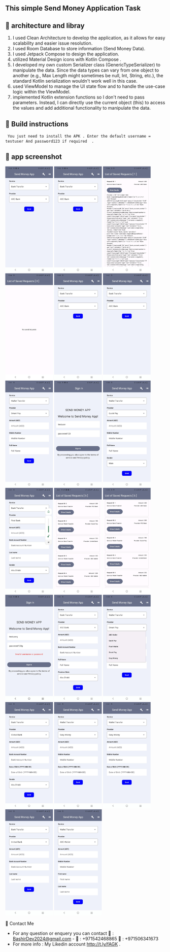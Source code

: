 ##   This simple Send Money Application Task




## 💚 architecture and libray
 

1. I used Clean Architecture to develop the application, as it allows for easy scalability and easier issue resolution.
2. I used Room Database to store information (Send Money Data).
3. I used Jetpack Compose to design the application.
4. utilized Material Design icons with Kotlin Compose .
5. I developed my own custom Serializer class (GenericTypeSerializer) to manipulate the data. Since the data types can vary from one object to another (e.g., Max Length might sometimes be null, Int, String, etc.), the standard Kotlin serialization wouldn't work well in this case.
6. used ViewModel to manage the UI state flow and to handle the use-case logic within the ViewModel.
7. implemented Kotlin extension functions so I don't need to pass parameters. Instead, I can directly use the current object (this) to access the values and add additional functionality to manipulate the data.	
	
##  💚 Build instructions


	 You just need to install the APK . Enter the default username = testuser And password123 if required  . 
		
##  💚 app screenshot	


<img src="https://github.com/Bashirkhalil/SendMoneyApplicationTask/blob/e0af5631bb10f273936656f037cbfe236eae28ea/shared%20image%20(1).jpeg" alt="image_alt" width="150"/> <img src="https://github.com/Bashirkhalil/SendMoneyApplicationTask/blob/e0af5631bb10f273936656f037cbfe236eae28ea/shared%20image%20(1).jpeg" alt="image_alt" width="150"/>
<img src="https://github.com/Bashirkhalil/SendMoneyApplicationTask/blob/e0af5631bb10f273936656f037cbfe236eae28ea/shared%20image%20(10).jpeg" alt="image_alt" width="150"/>
<img src="https://github.com/Bashirkhalil/SendMoneyApplicationTask/blob/e0af5631bb10f273936656f037cbfe236eae28ea/shared%20image%20(12).jpeg" alt="image_alt" width="150"/>
<img src="https://github.com/Bashirkhalil/SendMoneyApplicationTask/blob/e0af5631bb10f273936656f037cbfe236eae28ea/shared%20image%20(13).jpeg" alt="image_alt" width="150"/>
<img src="https://github.com/Bashirkhalil/SendMoneyApplicationTask/blob/e0af5631bb10f273936656f037cbfe236eae28ea/shared%20image%20(14).jpeg" alt="image_alt" width="150"/>
<img src="https://github.com/Bashirkhalil/SendMoneyApplicationTask/blob/e0af5631bb10f273936656f037cbfe236eae28ea/shared%20image%20(15).jpeg" alt="image_alt" width="150"/>
<img src="https://github.com/Bashirkhalil/SendMoneyApplicationTask/blob/e0af5631bb10f273936656f037cbfe236eae28ea/shared%20image%20(16).jpeg" alt="image_alt" width="150"/>
<img src="https://github.com/Bashirkhalil/SendMoneyApplicationTask/blob/e0af5631bb10f273936656f037cbfe236eae28ea/shared%20image%20(17).jpeg" alt="image_alt" width="150"/>
<img src="https://github.com/Bashirkhalil/SendMoneyApplicationTask/blob/e0af5631bb10f273936656f037cbfe236eae28ea/shared%20image%20(18).jpeg" alt="image_alt" width="150"/>
<img src="https://github.com/Bashirkhalil/SendMoneyApplicationTask/blob/e0af5631bb10f273936656f037cbfe236eae28ea/shared%20image%20(2).jpeg" alt="image_alt" width="150"/>
<img src="https://github.com/Bashirkhalil/SendMoneyApplicationTask/blob/e0af5631bb10f273936656f037cbfe236eae28ea/shared%20image%20(20).jpeg" alt="image_alt" width="150"/>
<img src="https://github.com/Bashirkhalil/SendMoneyApplicationTask/blob/e0af5631bb10f273936656f037cbfe236eae28ea/shared%20image%20(3).jpeg" alt="image_alt" width="150"/>
<img src="https://github.com/Bashirkhalil/SendMoneyApplicationTask/blob/e0af5631bb10f273936656f037cbfe236eae28ea/shared%20image%20(4).jpeg" alt="image_alt" width="150"/>
<img src="https://github.com/Bashirkhalil/SendMoneyApplicationTask/blob/e0af5631bb10f273936656f037cbfe236eae28ea/shared%20image%20(5).jpeg" alt="image_alt" width="150"/>
<img src="https://github.com/Bashirkhalil/SendMoneyApplicationTask/blob/e0af5631bb10f273936656f037cbfe236eae28ea/shared%20image%20(6).jpeg" alt="image_alt" width="150"/>
<img src="https://github.com/Bashirkhalil/SendMoneyApplicationTask/blob/e0af5631bb10f273936656f037cbfe236eae28ea/shared%20image%20(7).jpeg" alt="image_alt" width="150"/>
<img src="https://github.com/Bashirkhalil/SendMoneyApplicationTask/blob/e0af5631bb10f273936656f037cbfe236eae28ea/shared%20image%20(8).jpeg" alt="image_alt" width="150"/>
<img src="https://github.com/Bashirkhalil/SendMoneyApplicationTask/blob/e0af5631bb10f273936656f037cbfe236eae28ea/shared%20image%20(9).jpeg" alt="image_alt" width="150"/>
<img src="https://github.com/Bashirkhalil/SendMoneyApplicationTask/blob/e0af5631bb10f273936656f037cbfe236eae28ea/shared%20image.jpeg" alt="image_alt" width="150"/>


💚 Contact Me

- For any question or enquery you can contact 📨 : BashirDev2024@gmail.com - 📳 : +971542468865 💬 : +971506341673
- For more info : My Likedin account http://t.ly/fAGK .
